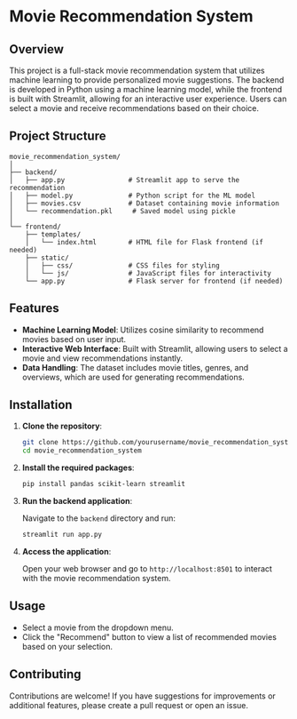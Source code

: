 # Movie Recommendation System

## Overview

This project is a full-stack movie recommendation system that utilizes machine learning to provide personalized movie suggestions. The backend is developed in Python using a machine learning model, while the frontend is built with Streamlit, allowing for an interactive user experience. Users can select a movie and receive recommendations based on their choice.

## Project Structure

```
movie_recommendation_system/
│
├── backend/
│   ├── app.py                # Streamlit app to serve the recommendation
│   ├── model.py              # Python script for the ML model
│   ├── movies.csv            # Dataset containing movie information
│   └── recommendation.pkl     # Saved model using pickle
│
└── frontend/
    ├── templates/
    │   └── index.html        # HTML file for Flask frontend (if needed)
    ├── static/
    │   ├── css/              # CSS files for styling
    │   └── js/               # JavaScript files for interactivity
    └── app.py                # Flask server for frontend (if needed)
```

## Features

- **Machine Learning Model**: Utilizes cosine similarity to recommend movies based on user input.
- **Interactive Web Interface**: Built with Streamlit, allowing users to select a movie and view recommendations instantly.
- **Data Handling**: The dataset includes movie titles, genres, and overviews, which are used for generating recommendations.

## Installation

1. **Clone the repository**:

   ```bash
   git clone https://github.com/yourusername/movie_recommendation_system.git
   cd movie_recommendation_system
   ```

2. **Install the required packages**:

   ```bash
   pip install pandas scikit-learn streamlit
   ```

3. **Run the backend application**:

   Navigate to the `backend` directory and run:

   ```bash
   streamlit run app.py
   ```

4. **Access the application**:

   Open your web browser and go to `http://localhost:8501` to interact with the movie recommendation system.

## Usage

- Select a movie from the dropdown menu.
- Click the "Recommend" button to view a list of recommended movies based on your selection.

## Contributing

Contributions are welcome! If you have suggestions for improvements or additional features, please create a pull request or open an issue.

